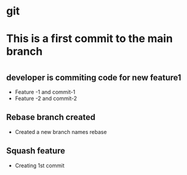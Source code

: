 # git

<h1> This is a first commit to the main branch <h1>

## developer is commiting code for new feature1
* Feature -1 and commit-1
* Feature -2 and commit-2

## Rebase branch created

* Created a new branch names rebase


## Squash feature

* Creating 1st commit